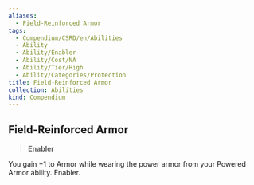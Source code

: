 ```yaml
---
aliases:
  - Field-Reinforced Armor
tags:
  - Compendium/CSRD/en/Abilities
  - Ability
  - Ability/Enabler
  - Ability/Cost/NA
  - Ability/Tier/High
  - Ability/Categories/Protection
title: Field-Reinforced Armor
collection: Abilities
kind: Compendium
---
```

## Field-Reinforced Armor  
>**Enabler**
  
You gain +1 to Armor while wearing the power armor from your Powered Armor ability. Enabler.
